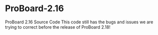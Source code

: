 # ProBoard-2.16
ProBoard 2.16 Source Code
This code still has the bugs and issues we are trying to correct before the release of ProBoard 2.18!
